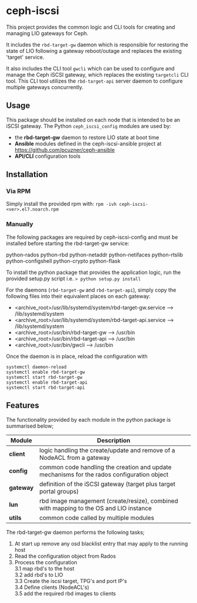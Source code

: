 # ceph-iscsi
This project provides the common logic and CLI tools for creating and managing
LIO gateways for Ceph.

It includes the ```rbd-target-gw``` daemon which is responsible for restoring
the state of LIO following a gateway reboot/outage and replaces the existing
'target' service.

It also includes the CLI tool ```gwcli``` which can be used to configure and
manage the Ceph iSCSI gateway, which replaces the existing ```targetcli```
CLI tool. This CLI tool utilizes the ```rbd-target-api``` server daemon to
configure multiple gateways concurrently.

## Usage
This package should be installed on each node that is intended to be an iSCSI
gateway. The Python ```ceph_iscsi_config``` modules are used by:
* the **rbd-target-gw** daemon to restore LIO state at boot time
* **Ansible** modules defined in the ceph-iscsi-ansible project at https://github.com/pcuzner/ceph-ansible  
* **API/CLI** configuration tools

## Installation
### Via RPM
Simply install the provided rpm with:
```rpm -ivh ceph-iscsi-<ver>.el7.noarch.rpm```

### Manually
The following packages are required by ceph-iscsi-config and must be
installed before starting the rbd-target-gw service:

python-rados
python-rbd
python-netaddr
python-netifaces
python-rtslib
python-configshell
python-crypto
python-flask

To install the python package that provides the application logic, run the
provided setup.py script i.e. ```> python setup.py install```

For the daemons (```rbd-target-gw``` and ```rbd-target-api```), simply copy the
following files into their equivalent places on each gateway:
- <archive_root>/usr/lib/systemd/system/rbd-target-gw.service  --> /lib/systemd/system
- <archive_root>/usr/lib/systemd/system/rbd-target-api.service  --> /lib/systemd/system
- <archive_root>/usr/bin/rbd-target-gw --> /usr/bin
- <archive_root>/usr/bin/rbd-target-api --> /usr/bin
- <archive_root>/usr/bin/gwcli --> /usr/bin

Once the daemon is in place, reload the configuration with
```
systemctl daemon-reload
systemctl enable rbd-target-gw
systemctl start rbd-target-gw
systemctl enable rbd-target-api
systemctl start rbd-target-api
```

## Features
The functionality provided by each module in the python package is summarised below;

| Module | Description |
| --- | --- |
| **client** | logic handling the create/update and remove of a NodeACL from a gateway |
| **config** | common code handling the creation and update mechanisms for the rados configuration object |  
| **gateway** | definition of the iSCSI gateway (target plus target portal groups) |
| **lun** | rbd image management (create/resize), combined with mapping to the OS and LIO instance |
| **utils** | common code called by multiple modules |

The rbd-target-gw daemon performs the following tasks;  
  1. At start up remove any osd blacklist entry that may apply to the running host  
  2. Read the configuration object from Rados  
  3. Process the configuration  
  3.1 map rbd's to the host  
  3.2 add rbd's to LIO  
  3.3 Create the iscsi target, TPG's and port IP's  
  3.4 Define clients (NodeACL's)  
  3.5 add the required rbd images to clients  



